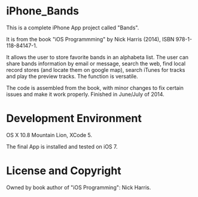 iPhone_Bands
============

This is a complete iPhone App project called "Bands". 

It is from the book "iOS Programmming" by Nick Harris (2014), ISBN 978-1-118-84147-1.

It allows the user to store favorite bands in an alphabeta list. The user can share bands information by email or message, search the web, find local record stores (and locate them on google map), search iTunes for tracks and play the preview tracks. The function is versatile.

The code is assembled from the book, with minor changes to fix certain issues and make it work properly. Finished in June/July of 2014.

Development Environment
======

OS X 10.8 Mountain Lion, XCode 5.   

The final App is installed and tested on iOS 7.

License and Copyright
======

Owned by book author of "iOS Programming": Nick Harris.

